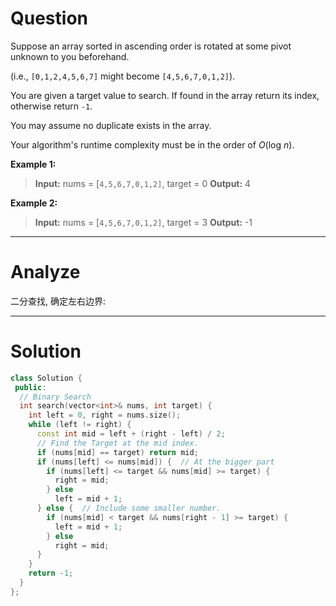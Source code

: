 
# Question

Suppose an array sorted in ascending order is rotated at some pivot unknown to you beforehand.

(i.e.,  `[0,1,2,4,5,6,7]`  might become  `[4,5,6,7,0,1,2]`).

You are given a target value to search. If found in the array return its index, otherwise return  `-1`.

You may assume no duplicate exists in the array.

Your algorithm's runtime complexity must be in the order of _O_(log _n_).

**Example 1:**

> **Input:** nums = [`4,5,6,7,0,1,2]`, target = 0
> **Output:** 4

**Example 2:**

> **Input:** nums = [`4,5,6,7,0,1,2]`, target = 3
> **Output:** -1


----------

# Analyze

二分查找, 确定左右边界:

----------

# Solution

```cpp
class Solution {
 public:
  // Binary Search
  int search(vector<int>& nums, int target) {
    int left = 0, right = nums.size();
    while (left != right) {
      const int mid = left + (right - left) / 2;
      // Find the Target at the mid index.
      if (nums[mid] == target) return mid;
      if (nums[left] <= nums[mid]) {  // At the bigger part
        if (nums[left] <= target && nums[mid] >= target) {
          right = mid;
        } else
          left = mid + 1;
      } else {  // Include some smaller number.
        if (nums[mid] < target && nums[right - 1] >= target) {
          left = mid + 1;
        } else
          right = mid;
      }
    }
    return -1;
  }
};
```